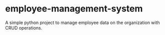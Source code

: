 #  employee-management-system

A simple python project to manage employee data on the organization with CRUD operations.
